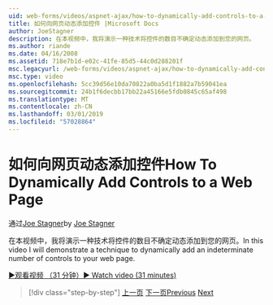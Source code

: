```yaml
---
uid: web-forms/videos/aspnet-ajax/how-to-dynamically-add-controls-to-a-web-page
title: 如何向网页动态添加控件 |Microsoft Docs
author: JoeStagner
description: 在本视频中，我将演示一种技术将控件的数目不确定动态添加到您的网页。
ms.author: riande
ms.date: 04/16/2008
ms.assetid: 718e7b1d-e02c-41fe-85d5-44c0d288201f
msc.legacyurl: /web-forms/videos/aspnet-ajax/how-to-dynamically-add-controls-to-a-web-page
msc.type: video
ms.openlocfilehash: 5cc39d56e10da70822a0ba5d1f1882a7b59041ea
ms.sourcegitcommit: 24b1f6decbb17bb22a45166e5fdb0845c65af498
ms.translationtype: MT
ms.contentlocale: zh-CN
ms.lasthandoff: 03/01/2019
ms.locfileid: "57028864"
---
```

<a name="how-to-dynamically-add-controls-to-a-web-page"></a><span data-ttu-id="3f920-103">如何向网页动态添加控件</span><span class="sxs-lookup"><span data-stu-id="3f920-103">How To Dynamically Add Controls to a Web Page</span></span>
====================
<span data-ttu-id="3f920-104">通过[Joe Stagner](https://github.com/JoeStagner)</span><span class="sxs-lookup"><span data-stu-id="3f920-104">by [Joe Stagner](https://github.com/JoeStagner)</span></span>

<span data-ttu-id="3f920-105">在本视频中，我将演示一种技术将控件的数目不确定动态添加到您的网页。</span><span class="sxs-lookup"><span data-stu-id="3f920-105">In this video I will demonstrate a technique to dynamically add an indeterminate number of controls to your web page.</span></span>

[<span data-ttu-id="3f920-106">&#9654;观看视频 （31 分钟）</span><span class="sxs-lookup"><span data-stu-id="3f920-106">&#9654; Watch video (31 minutes)</span></span>](https://channel9.msdn.com/Blogs/ASP-NET-Site-Videos/how-to-dynamically-add-controls-to-a-web-page)

> [!div class="step-by-step"]
> <span data-ttu-id="3f920-107">[上一页](how-to-dynamically-change-css-using-the-aspnet-ajax-updatepanel.md)
> [下一页](set-up-your-development-environment-for-aspnet-35.md)</span><span class="sxs-lookup"><span data-stu-id="3f920-107">[Previous](how-to-dynamically-change-css-using-the-aspnet-ajax-updatepanel.md)
[Next](set-up-your-development-environment-for-aspnet-35.md)</span></span>
